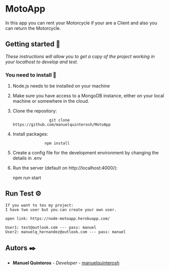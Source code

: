 # MotoApp

In this app you can rent your Motorcycle if your are a Client and also you can return the Motorcycle.

## Getting started 🚀

_These instructions will allow you to get a copy of the project working in your localhost to develop and test._

### You need to install 🔧

1. Node.js needs to be installed on your machine
2. Make sure you have access to a MongoDB instance, either on your local machine or somewhere in the cloud.
3. Clone the repository:

                       git clone https://github.com/manuelquinterosh/MotoApp

4. Install packages:

                     npm install
                     
5. Create a config file for the development environment by changing the details in .env

6. Run the server (default on http://localhost:4000/):
   
   npm run start
                                        
## Run Test ⚙️

    If you want to tes my project: 
    I have two user but you can create your own user.
    
    open link: https://node-motoapp.herokuapp.com/
    
    User1: test@outlook.com --- pass: manuel
    User2: manuelq_hernandez@outlook.com --- pass: manuel
    

## Autors ✒️


* **Manuel Quinteros** - *Developer* - [manuelquinterosh](https://github.com/manuelquinterosh/MotoApp)
